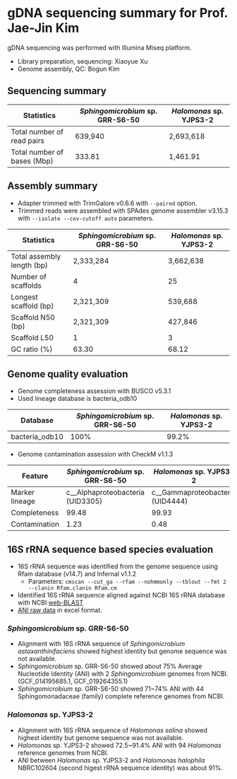 # gDNA sequencing summary for Prof. Jae-Jin Kim

gDNA sequencing was performed with Illumina Miseq platform.

* Library preparation, sequencing: Xiaoyue Xu
* Genome assembly, QC: Bogun Kim

## Sequencing summary

Statistics | _Sphingomicrobium_ sp. GRR-S6-50 | _Halomonas_ sp. YJPS3-2
---- | ---- | ----
Total number of read pairs | 639,940 | 2,693,618
Total number of bases (Mbp) | 333.81 | 1,461.91

## Assembly summary

* Adapter trimmed with TrimGalore v0.6.6 with `--paired` option.
* Trimmed reads were assembled with SPAdes genome assembler v3.15.3 with `--isolate --cov-cutoff auto` parameters.

Statistics | _Sphingomicrobium_ sp. GRR-S6-50 | _Halomonas_ sp. YJPS3-2
---- | ---- | ----
Total assembly length (bp) | 2,333,284 | 3,662,638
Number of scaffolds | 4 | 25
Longest scaffold (bp) | 2,321,309 | 539,688
Scaffold N50 (bp) | 2,321,309 | 427,846
Scaffold L50 | 1 | 3
GC ratio (%) | 63.30 | 68.12

## Genome quality evaluation

* Genome completeness assession with BUSCO v5.3.1
* Used lineage database is bacteria_odb10

Database | _Sphingomicrobium_ sp. GRR-S6-50 | _Halomonas_ sp. YJPS3-2
---- | ---- | ----
bacteria_odb10 | 100% | 99.2%

* Genome contamination assession with CheckM v1.1.3

Feature | _Sphingomicrobium_ sp. GRR-S6-50 | _Halomonas_ sp. YJPS3-2
---- | ---- | ----
Marker lineage | c__Alphaproteobacteria (UID3305) | c__Gammaproteobacteria (UID4444)
Completeness | 99.48 | 99.93
Contamination | 1.23 | 0.48

## 16S rRNA sequence based species evaluation

* 16S rRNA sequence was identified from the genome sequence using Rfam database (v14.7) and Infernal v1.1.2
  * Parameters: `cmscan --cut_ga --rfam --nohmmonly --tblout --fmt 2 --clanin Rfam.clanin Rfam.cm`
* Identified 16S rRNA sequence aligned against NCBI 16S rRNA database with NCBI [web-BLAST](https://blast.ncbi.nlm.nih.gov/Blast.cgi)
* [ANI raw data](./rawdata/ANI_analysis_rawdata.zip) in excel format.

### _Sphingomicrobium_ sp. GRR-S6-50

* Alignment with 16S rRNA sequence of _Sphingomicrobium astaxanthinifaciens_ showed highest identity but genome sequence was not available.
* _Sphingomicrobium_ sp. GRR-S6-50 showed about 75% Average Nucleotide Identity (ANI) with 2 _Sphingomicrobium_ genomes from NCBI. (GCF_014195685.1, GCF_019264355.1)
* _Sphingomicrobium_ sp. GRR-S6-50 showed 71~74% ANI with 44 Sphingomonadaceae (family) complete reference genomes from NCBI.

### _Halomonas_ sp. YJPS3-2

* Alignment with 16S rRNA sequence of _Halomonas salina_ showed highest identity but genome sequence was not available.
* _Halomonas_ sp. YJPS3-2 showed 72.5~91.4% ANI with 94 _Halomonas_ reference genomes from NCBI.
* ANI between _Halomonas_ sp. YJPS3-2 and _Halomonas halophila_ NBRC102604 (second higest rRNA sequence identity) was about 91%.
